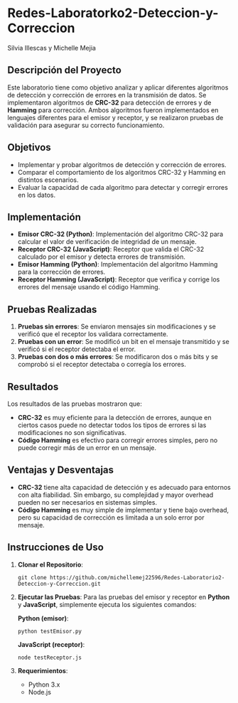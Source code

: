 # Redes-Laboratorko2-Deteccion-y-Correccion
Silvia Illescas y Michelle Mejia

## **Descripción del Proyecto**

Este laboratorio tiene como objetivo analizar y aplicar diferentes algoritmos de detección y corrección de errores en la transmisión de datos. Se implementaron algoritmos de **CRC-32** para detección de errores y de **Hamming** para corrección. Ambos algoritmos fueron implementados en lenguajes diferentes para el emisor y receptor, y se realizaron pruebas de validación para asegurar su correcto funcionamiento.

## **Objetivos**

* Implementar y probar algoritmos de detección y corrección de errores.
* Comparar el comportamiento de los algoritmos CRC-32 y Hamming en distintos escenarios.
* Evaluar la capacidad de cada algoritmo para detectar y corregir errores en los datos.

## **Implementación**

* **Emisor CRC-32 (Python)**: Implementación del algoritmo CRC-32 para calcular el valor de verificación de integridad de un mensaje.
* **Receptor CRC-32 (JavaScript)**: Receptor que valida el CRC-32 calculado por el emisor y detecta errores de transmisión.
* **Emisor Hamming (Python)**: Implementación del algoritmo Hamming para la corrección de errores.
* **Receptor Hamming (JavaScript)**: Receptor que verifica y corrige los errores del mensaje usando el código Hamming.

## **Pruebas Realizadas**

1. **Pruebas sin errores**: Se enviaron mensajes sin modificaciones y se verificó que el receptor los validara correctamente.
2. **Pruebas con un error**: Se modificó un bit en el mensaje transmitido y se verificó si el receptor detectaba el error.
3. **Pruebas con dos o más errores**: Se modificaron dos o más bits y se comprobó si el receptor detectaba o corregía los errores.

## **Resultados**

Los resultados de las pruebas mostraron que:

* **CRC-32** es muy eficiente para la detección de errores, aunque en ciertos casos puede no detectar todos los tipos de errores si las modificaciones no son significativas.
* **Código Hamming** es efectivo para corregir errores simples, pero no puede corregir más de un error en un mensaje.

## **Ventajas y Desventajas**

* **CRC-32** tiene alta capacidad de detección y es adecuado para entornos con alta fiabilidad. Sin embargo, su complejidad y mayor overhead pueden no ser necesarios en sistemas simples.
* **Código Hamming** es muy simple de implementar y tiene bajo overhead, pero su capacidad de corrección es limitada a un solo error por mensaje.

## **Instrucciones de Uso**

1. **Clonar el Repositorio**:

   ```
   git clone https://github.com/michellemej22596/Redes-Laboratorio2-Deteccion-y-Correccion.git
   ```

2. **Ejecutar las Pruebas**:
   Para las pruebas del emisor y receptor en **Python** y **JavaScript**, simplemente ejecuta los siguientes comandos:

   **Python (emisor)**:

   ```
   python testEmisor.py
   ```

   **JavaScript (receptor)**:

   ```
   node testReceptor.js
   ```

3. **Requerimientos**:

   * Python 3.x
   * Node.js

